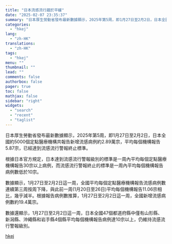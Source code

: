 ```yaml
---
title: "日本流感流行趨於平緩"
date: "2025-02-07 23:35:37"
summary: "日本厚生勞動省發布最新數據顯示，2025年第5周，即1月27日至2月2日，日本全國約5000個定點醫..."
categories:
  - "hkej"
lang:
  - "zh-HK"
translations:
  - "zh-HK"
tags:
  - "hkej"
menu: ""
thumbnail: ""
lead: ""
comments: false
authorbox: false
pager: true
toc: false
mathjax: false
sidebar: "right"
widgets:
  - "search"
  - "recent"
  - "taglist"
---
```


日本厚生勞動省發布最新數據顯示，2025年第5周，即1月27日至2月2日，日本全國約5000個定點醫療機構共報告新增流感病例約2.89萬宗，平均每個機構報告5.87宗，已經達到流感流行警報終止標準。

根據日本官方規定，日本達到流感流行警報級別的標準是一周內平均每個定點醫療機構報告30宗以上病例，而流感流行警報終止的標準是一周內平均每個機構報告病例數低於10宗。

數據顯示，1月27日至2月2日這一周，全國平均每個定點醫療機構報告流感病例數連續第三周按周下降，與此前一周(1月20日至26日)平均每個機構報告11.06宗相比，幾乎減半。根據報告病例數推算，1月27日至2月2日這一周，全國新增流感病例數約19.4萬宗。

數據還顯示，1月27日至2月2日這一周，日本全國47個都道府縣中僅有山形縣、新潟縣、沖繩縣和岩手縣4個縣平均每個機構報告病例達10宗以上，仍維持流感流行警報級別。

[hkej](https://www2.hkej.com/instantnews/current/article/3995676/%E6%97%A5%E6%9C%AC%E6%B5%81%E6%84%9F%E6%B5%81%E8%A1%8C%E8%B6%A8%E6%96%BC%E5%B9%B3%E7%B7%A9)
